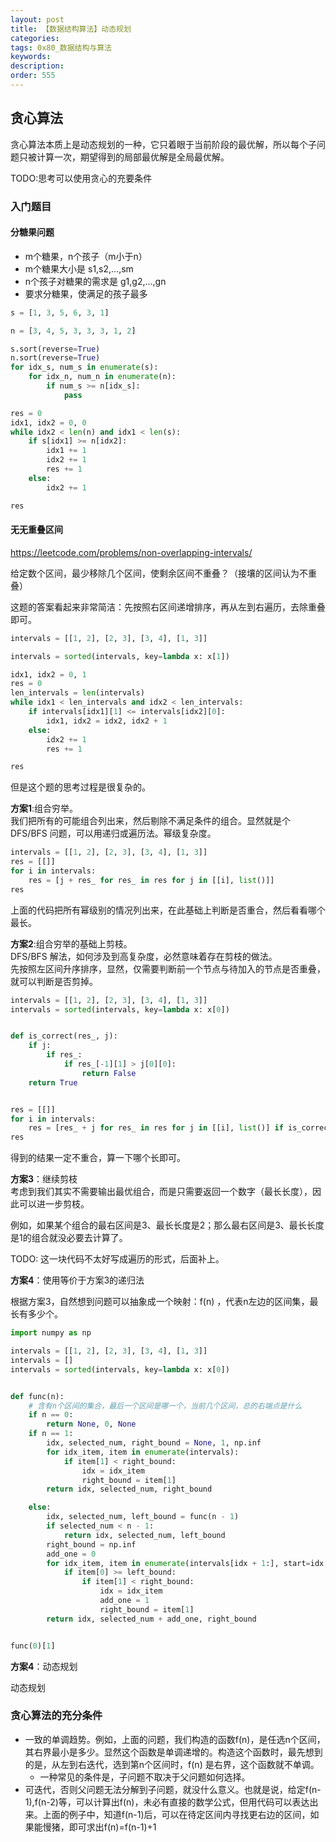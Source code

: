 ```yaml
---
layout: post
title: 【数据结构算法】动态规划
categories:
tags: 0x80_数据结构与算法
keywords:
description:
order: 555
---
```



## 贪心算法
贪心算法本质上是动态规划的一种，它只着眼于当前阶段的最优解，所以每个子问题只被计算一次，期望得到的局部最优解是全局最优解。

TODO:思考可以使用贪心的充要条件


### 入门题目


#### 分糖果问题
- m个糖果，n个孩子（m小于n）
- m个糖果大小是 s1,s2,...,sm
- n个孩子对糖果的需求是 g1,g2,...,gn
- 要求分糖果，使满足的孩子最多





```py
s = [1, 3, 5, 6, 3, 1]

n = [3, 4, 5, 3, 3, 3, 1, 2]

s.sort(reverse=True)
n.sort(reverse=True)
for idx_s, num_s in enumerate(s):
    for idx_n, num_n in enumerate(n):
        if num_s >= n[idx_s]:
            pass

res = 0
idx1, idx2 = 0, 0
while idx2 < len(n) and idx1 < len(s):
    if s[idx1] >= n[idx2]:
        idx1 += 1
        idx2 += 1
        res += 1
    else:
        idx2 += 1

res
```

#### ⽆无重叠区间
https://leetcode.com/problems/non-overlapping-intervals/

给定数个区间，最少移除几个区间，使剩余区间不重叠？（接壤的区间认为不重叠）


这题的答案看起来非常简洁：先按照右区间递增排序，再从左到右遍历，去除重叠即可。

```py
intervals = [[1, 2], [2, 3], [3, 4], [1, 3]]

intervals = sorted(intervals, key=lambda x: x[1])

idx1, idx2 = 0, 1
res = 0
len_intervals = len(intervals)
while idx1 < len_intervals and idx2 < len_intervals:
    if intervals[idx1][1] <= intervals[idx2][0]:
        idx1, idx2 = idx2, idx2 + 1
    else:
        idx2 += 1
        res += 1

res
```

但是这个题的思考过程是很复杂的。

**方案1**:组合穷举。  
我们把所有的可能组合列出来，然后剔除不满足条件的组合。显然就是个 DFS/BFS 问题，可以用递归或遍历法。幂级复杂度。  
```py
intervals = [[1, 2], [2, 3], [3, 4], [1, 3]]
res = [[]]
for i in intervals:
    res = [j + res_ for res_ in res for j in [[i], list()]]
res
```
上面的代码把所有幂级别的情况列出来，在此基础上判断是否重合，然后看看哪个最长。


**方案2**:组合穷举的基础上剪枝。  
DFS/BFS 解法，如何涉及到高复杂度，必然意味着存在剪枝的做法。  
先按照左区间升序排序，显然，仅需要判断前一个节点与待加入的节点是否重叠，就可以判断是否剪掉。  
```python
intervals = [[1, 2], [2, 3], [3, 4], [1, 3]]
intervals = sorted(intervals, key=lambda x: x[0])


def is_correct(res_, j):
    if j:
        if res_:
            if res_[-1][1] > j[0][0]:
                return False
    return True


res = [[]]
for i in intervals:
    res = [res_ + j for res_ in res for j in [[i], list()] if is_correct(res_, j)]
res
```
得到的结果一定不重合，算一下哪个长即可。


**方案3**：继续剪枝  
考虑到我们其实不需要输出最优组合，而是只需要返回一个数字（最长长度），因此可以进一步剪枝。  

例如，如果某个组合的最右区间是3、最长长度是2；那么最右区间是3、最长长度是1的组合就没必要去计算了。

TODO: 这一块代码不太好写成遍历的形式，后面补上。

**方案4**：使用等价于方案3的递归法


根据方案3，自然想到问题可以抽象成一个映射：f(n) ，代表n左边的区间集，最长有多少个。

```python
import numpy as np

intervals = [[1, 2], [2, 3], [3, 4], [1, 3]]
intervals = []
intervals = sorted(intervals, key=lambda x: x[0])


def func(n):
    # 含有n个区间的集合，最后一个区间是哪一个，当前几个区间，总的右端点是什么
    if n == 0:
        return None, 0, None
    if n == 1:
        idx, selected_num, right_bound = None, 1, np.inf
        for idx_item, item in enumerate(intervals):
            if item[1] < right_bound:
                idx = idx_item
                right_bound = item[1]
        return idx, selected_num, right_bound

    else:
        idx, selected_num, left_bound = func(n - 1)
        if selected_num < n - 1:
            return idx, selected_num, left_bound
        right_bound = np.inf
        add_one = 0
        for idx_item, item in enumerate(intervals[idx + 1:], start=idx + 1):
            if item[0] >= left_bound:
                if item[1] < right_bound:
                    idx = idx_item
                    add_one = 1
                    right_bound = item[1]
        return idx, selected_num + add_one, right_bound


func(0)[1]
```



**方案4**：动态规划




动态规划


### 贪心算法的充分条件

- 一致的单调趋势。例如，上面的问题，我们构造的函数f(n)，是任选n个区间，其右界最小是多少。显然这个函数是单调递增的。构造这个函数时，最先想到的是，从左到右迭代，选到第n个区间时，f(n) 是右界，这个函数就不单调。
  - 一种常见的条件是，子问题不取决于父问题如何选择。
- 可迭代，否则父问题无法分解到子问题，就没什么意义。也就是说，给定f(n-1),f(n-2)等，可以计算出f(n)，未必有直接的数学公式，但用代码可以表达出来。上面的例子中，知道f(n-1)后，可以在待定区间内寻找更右边的区间，如果能慢猪，即可求出f(n)=f(n-1)+1
